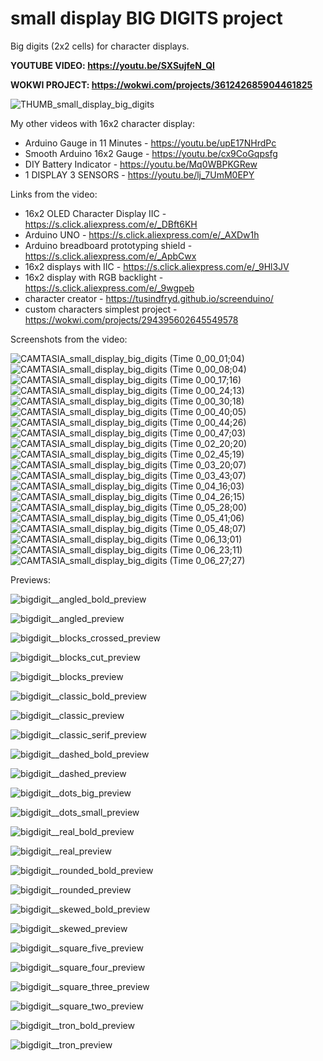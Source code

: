 # small display BIG DIGITS project
Big digits (2x2 cells) for character displays.

**YOUTUBE VIDEO: https://youtu.be/SXSujfeN_QI**


**WOKWI PROJECT: https://wokwi.com/projects/361242685904461825**


![THUMB_small_display_big_digits](https://user-images.githubusercontent.com/117754156/230304734-3f563254-66ea-4ea5-9017-b031ce49402b.jpg)




My other videos with 16x2 character display:
- Arduino Gauge in 11 Minutes - https://youtu.be/upE17NHrdPc
- Smooth Arduino 16x2 Gauge - https://youtu.be/cx9CoGqpsfg
- DIY Battery Indicator - https://youtu.be/Mq0WBPKGRew
- 1 DISPLAY 3 SENSORS - https://youtu.be/lj_7UmM0EPY

Links from the video:
- 16x2 OLED Character Display IIC - https://s.click.aliexpress.com/e/_DBft6KH
- Arduino UNO - https://s.click.aliexpress.com/e/_AXDw1h
- Arduino breadboard prototyping shield - https://s.click.aliexpress.com/e/_ApbCwx
- 16x2 displays with IIC - https://s.click.aliexpress.com/e/_9Hl3JV
- 16x2 display with RGB backlight - https://s.click.aliexpress.com/e/_9wgpeb
- character creator - https://tusindfryd.github.io/screenduino/
- custom characters simplest project - https://wokwi.com/projects/294395602645549578




Screenshots from the video:

![CAMTASIA_small_display_big_digits (Time 0_00_01;04)](https://user-images.githubusercontent.com/117754156/230296814-431984c4-70a9-4c85-a35e-9e12020a47b1.jpg)
![CAMTASIA_small_display_big_digits (Time 0_00_08;04)](https://user-images.githubusercontent.com/117754156/230296829-0aea22ec-64da-4251-bfc0-5bbacfc92c3e.jpg)
![CAMTASIA_small_display_big_digits (Time 0_00_17;16)](https://user-images.githubusercontent.com/117754156/230296852-f2654d20-46c9-471b-84f7-3033ca376734.jpg)
![CAMTASIA_small_display_big_digits (Time 0_00_24;13)](https://user-images.githubusercontent.com/117754156/230296867-9a6999c5-d503-4a1d-a505-0b05387d5361.jpg)
![CAMTASIA_small_display_big_digits (Time 0_00_30;18)](https://user-images.githubusercontent.com/117754156/230296892-04793e57-1157-4b97-944d-2ef2b764676b.jpg)
![CAMTASIA_small_display_big_digits (Time 0_00_40;05)](https://user-images.githubusercontent.com/117754156/230296911-985aed56-3bde-4f8b-a658-dbfd6d884a94.jpg)
![CAMTASIA_small_display_big_digits (Time 0_00_44;26)](https://user-images.githubusercontent.com/117754156/230296928-1390b6fb-e01b-468e-9fe1-d71ae0e3fa9e.jpg)
![CAMTASIA_small_display_big_digits (Time 0_00_47;03)](https://user-images.githubusercontent.com/117754156/230296938-0639bf5d-7af5-45c3-b8d6-a790aa52849b.jpg)
![CAMTASIA_small_display_big_digits (Time 0_02_20;20)](https://user-images.githubusercontent.com/117754156/230296953-4d1d8aa7-e744-40b0-9538-fed0d2e8fc30.jpg)
![CAMTASIA_small_display_big_digits (Time 0_02_45;19)](https://user-images.githubusercontent.com/117754156/230296967-427a79da-4c53-43b4-bec8-73c393ea5488.jpg)
![CAMTASIA_small_display_big_digits (Time 0_03_20;07)](https://user-images.githubusercontent.com/117754156/230296972-ec01e0e7-a4ee-4e0c-a0dd-12909377e6c9.jpg)
![CAMTASIA_small_display_big_digits (Time 0_03_43;07)](https://user-images.githubusercontent.com/117754156/230296983-43744456-bb58-4ef2-938b-2d15e8c8ec66.jpg)
![CAMTASIA_small_display_big_digits (Time 0_04_16;03)](https://user-images.githubusercontent.com/117754156/230297000-adb1c92b-6031-4678-b75a-919bf3d18da5.jpg)
![CAMTASIA_small_display_big_digits (Time 0_04_26;15)](https://user-images.githubusercontent.com/117754156/230297013-feaf630a-8787-4639-8413-88c5c9b17a03.jpg)
![CAMTASIA_small_display_big_digits (Time 0_05_28;00)](https://user-images.githubusercontent.com/117754156/230297022-3bdefbfd-26f5-4234-94ec-7e383275c56b.jpg)
![CAMTASIA_small_display_big_digits (Time 0_05_41;06)](https://user-images.githubusercontent.com/117754156/230297035-1c547716-3a3f-4de0-800a-e1af9ff6d1fa.jpg)
![CAMTASIA_small_display_big_digits (Time 0_05_48;07)](https://user-images.githubusercontent.com/117754156/230297039-b43b18de-709d-42e9-95f1-3ba87a23e998.jpg)
![CAMTASIA_small_display_big_digits (Time 0_06_13;01)](https://user-images.githubusercontent.com/117754156/230297053-ec0dc7f5-4ef1-4807-b1f2-a4b963abefbc.jpg)
![CAMTASIA_small_display_big_digits (Time 0_06_23;11)](https://user-images.githubusercontent.com/117754156/230297068-c4a38b85-e047-44c2-b6f3-3be200846a89.jpg)
![CAMTASIA_small_display_big_digits (Time 0_06_27;27)](https://user-images.githubusercontent.com/117754156/230297079-e658c2c8-b056-4931-901e-7915f0e82f68.jpg)









Previews:

![bigdigit__angled_bold_preview](https://user-images.githubusercontent.com/117754156/229797191-1ee53348-3114-4c99-897b-280f9455144a.png)


![bigdigit__angled_preview](https://user-images.githubusercontent.com/117754156/229797195-3d741a74-d5f2-456c-aa38-d7b610106069.png)


![bigdigit__blocks_crossed_preview](https://user-images.githubusercontent.com/117754156/229797198-fac76240-c2ae-4298-bb6b-ed93cb9ab916.png)


![bigdigit__blocks_cut_preview](https://user-images.githubusercontent.com/117754156/229797200-1c316acb-6daf-4b54-96e8-bbc355deb719.png)


![bigdigit__blocks_preview](https://user-images.githubusercontent.com/117754156/229797204-27f7fcb6-1601-4aae-83f0-45834c099a9b.png)


![bigdigit__classic_bold_preview](https://user-images.githubusercontent.com/117754156/229797207-2a33ec24-f668-4145-ade2-d8356f4b7019.png)


![bigdigit__classic_preview](https://user-images.githubusercontent.com/117754156/229797209-f002db57-03e5-4942-bbb1-1374aa876395.png)


![bigdigit__classic_serif_preview](https://user-images.githubusercontent.com/117754156/229797214-24715b29-2e13-4708-b4f7-c77b2842dcfa.png)


![bigdigit__dashed_bold_preview](https://user-images.githubusercontent.com/117754156/229797215-a7938414-53e4-4254-a1d3-bdcc61061c3b.png)


![bigdigit__dashed_preview](https://user-images.githubusercontent.com/117754156/229797219-599f9bd4-7470-488c-bba9-ba2db38972aa.png)


![bigdigit__dots_big_preview](https://user-images.githubusercontent.com/117754156/229797221-53404768-6613-41e5-9ab5-47f508151dbf.png)


![bigdigit__dots_small_preview](https://user-images.githubusercontent.com/117754156/229797224-691f558e-631f-4635-a47e-c5e3d538f0a4.png)


![bigdigit__real_bold_preview](https://user-images.githubusercontent.com/117754156/229797226-6424616f-edf2-4883-92fe-7b5fc0a3f894.png)


![bigdigit__real_preview](https://user-images.githubusercontent.com/117754156/229797228-1f8843ed-ebdd-4ddc-98f7-7009c8a8762a.png)


![bigdigit__rounded_bold_preview](https://user-images.githubusercontent.com/117754156/229797230-1ada5a6c-c259-451b-8e7e-cd508aade6fc.png)


![bigdigit__rounded_preview](https://user-images.githubusercontent.com/117754156/229797233-425db743-6274-469d-b92f-5f18df3def1f.png)


![bigdigit__skewed_bold_preview](https://user-images.githubusercontent.com/117754156/229797235-61665935-a2e7-4a85-a211-fd266ac34f25.png)


![bigdigit__skewed_preview](https://user-images.githubusercontent.com/117754156/229797239-9864a62e-36ea-40da-b2e9-a46144495c01.png)


![bigdigit__square_five_preview](https://user-images.githubusercontent.com/117754156/229797242-c561aff5-13f7-45c2-a19f-9f639362822c.png)


![bigdigit__square_four_preview](https://user-images.githubusercontent.com/117754156/229797244-c38ad7a7-0113-4b9d-8568-77dbea49660d.png)


![bigdigit__square_three_preview](https://user-images.githubusercontent.com/117754156/229797246-4ef8b4bc-28b1-40cd-95e7-8ae85ea7d778.png)


![bigdigit__square_two_preview](https://user-images.githubusercontent.com/117754156/229797247-b31fb5b6-2350-4855-a4cf-b9c74eda33fb.png)


![bigdigit__tron_bold_preview](https://user-images.githubusercontent.com/117754156/229797250-00541532-1c57-4666-840e-ce649f36782a.png)


![bigdigit__tron_preview](https://user-images.githubusercontent.com/117754156/229797255-e938fcc0-9433-402e-8a34-412bc11cbbd8.png)
